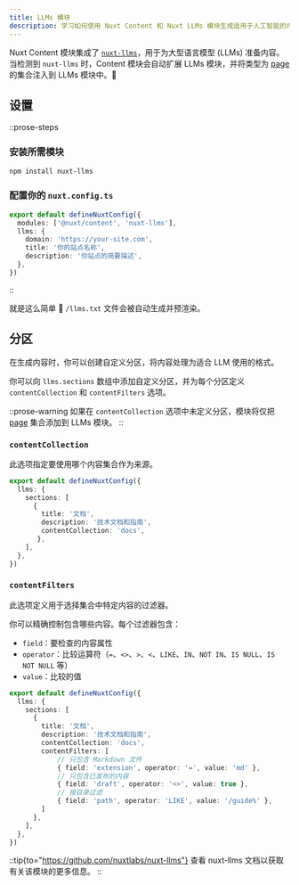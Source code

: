 ```yaml
---
title: LLMs 模块
description: 学习如何使用 Nuxt Content 和 Nuxt LLMs 模块生成适用于人工智能的内容文件。
---
```


Nuxt Content 模块集成了 [`nuxt-llms`](https://github.com/nuxtlabs/nuxt-llms)，用于为大型语言模型 (LLMs) 准备内容。当检测到 `nuxt-llms` 时，Content 模块会自动扩展 LLMs 模块，并将类型为 [page](https://content.nuxt.com/docs/collections/types#page-type) 的集合注入到 LLMs 模块中。🚀

## 设置

::prose-steps
### 安装所需模块

```bash [terminal]
npm install nuxt-llms
```

### 配置你的 `nuxt.config.ts`

```ts [nuxt.config.ts]
export default defineNuxtConfig({
  modules: ['@nuxt/content', 'nuxt-llms'],
  llms: {
    domain: 'https://your-site.com',
    title: '你的站点名称',
    description: '你站点的简要描述',
  },
})
```
::

就是这么简单 🚀 `/llms.txt` 文件会被自动生成并预渲染。

## 分区

在生成内容时，你可以创建自定义分区，将内容处理为适合 LLM 使用的格式。

你可以向 `llms.sections` 数组中添加自定义分区，并为每个分区定义 `contentCollection` 和 `contentFilters` 选项。

::prose-warning
如果在 `contentCollection` 选项中未定义分区，模块将仅把 [page](https://content.nuxt.com/docs/collections/types#page-type) 集合添加到 LLMs 模块。
::

### `contentCollection`

此选项指定要使用哪个内容集合作为来源。

```ts [nuxt.config.ts]
export default defineNuxtConfig({
  llms: {
    sections: [
      {
        title: '文档',
        description: '技术文档和指南',
        contentCollection: 'docs',
       },
    ],
  },
})
```

### `contentFilters`

此选项定义用于选择集合中特定内容的过滤器。

你可以精确控制包含哪些内容。每个过滤器包含：

- `field`：要检查的内容属性
- `operator`：比较运算符（`=`、`<>`、`>`、`<`、`LIKE`、`IN`、`NOT IN`、`IS NULL`、`IS NOT NULL` 等）
- `value`：比较的值

```ts [nuxt.config.ts]
export default defineNuxtConfig({
  llms: {
    sections: [
      {
        title: '文档',
        description: '技术文档和指南',
        contentCollection: 'docs',
        contentFilters: [
            // 只包含 Markdown 文件
            { field: 'extension', operator: '=', value: 'md' },
            // 只包含已发布的内容
            { field: 'draft', operator: '<>', value: true },
            // 按目录过滤
            { field: 'path', operator: 'LIKE', value: '/guide%' },
        ]
      },
    ],
  },
})
```

::tip{to="https://github.com/nuxtlabs/nuxt-llms"}
查看 nuxt-llms 文档以获取有关该模块的更多信息。
::
